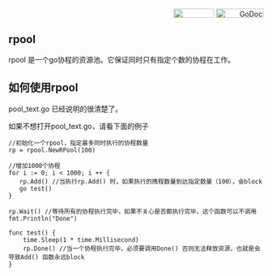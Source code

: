 <p align='right'>
<a href='https://drone.io/github.com/jinuljt/rpool/latest'><img width='80' align='absmiddle' height='18' src='https://drone.io/github.com/jinuljt/rpool/status.png' /></a>
<a href='http://godoc.org/github.com/jinuljt/rpool'><img width='94' align='absmiddle' height='18' alt='GoDoc' src='https://godoc.org/github.com/jinuljt/rpool?status.png' /></a>
</p>


## rpool  ##

rpool 是一个go协程的资源池。它保证同时只有指定个数的协程在工作。


## 如何使用rpool ##

pool_text.go 已经说明的很清楚了。

如果不想打开pool_text.go，请看下面的例子
```
//初始化一个rpool，指定最多同时执行的协程数量
rp = rpool.NewRPool(100)

//增加1000个协程
for i := 0; i < 1000; i ++ {
   rp.Add() //当执行rp.Add() 时，如果执行的携程数量到达指定数量（100），会block
   go test()
}

rp.Wait() //等待所有的协程执行完毕，如果不关心是否都执行完毕，这个函数可以不调用
fmt.Println("Done")

func test() {
    time.Sleep(1 * time.Millisecond)
    rp.Done() //当一个协程执行完毕，必须要调用Done() 否则无法释放资源，也就是会导致Add() 函数永远block
}
```
